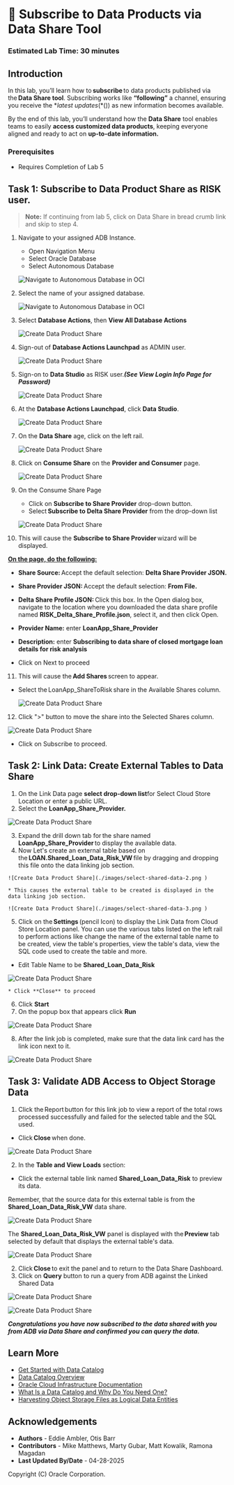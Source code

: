 # 🛒 Subscribe to Data Products via Data Share Tool

### Estimated Lab Time: 30 minutes

## Introduction

In this lab, you’ll learn how to **subscribe** to data products published via the **Data Share tool**. Subscribing works like **“following”** a channel, ensuring you receive the **latest updates*(*()) as new information becomes available.

By the end of this lab, you’ll understand how the **Data Share** tool enables teams to easily **access customized data products**, keeping everyone aligned and ready to act on **up-to-date information.**

### Prerequisites

* Requires Completion of Lab 5

## Task 1: Subscribe to Data Product Share as RISK user.

> **Note:** If continuing from lab 5, click on Data Share in bread crumb link and skip to step 4.

1. Navigate to your assigned ADB Instance.

    * Open Navigation Menu
    * Select Oracle Database
    * Select Autonomous Database

   ![Navigate to Autonomous Database in OCI](./images/navigate-to-adb.png " ")

2. Select the name of your assigned database.

   ![Navigate to Autonomous Database in OCI](./images/oci-adb-select.png " ")

3. Select **Database Actions**, then **View All Database Actions**

   ![Create Data Product Share](./images/subscribe-to-data-share-3.png )

4. Sign-out of **Database Actions Launchpad** as ADMIN user.

   ![Create Data Product Share](./images/subscribe-to-data-share-4.png )

5. Sign-on to **Data Studio** as RISK user.***(See View Login Info Page for Password)***

   ![Create Data Product Share](./images/subscribe-to-data-share-5.png )

6. At the **Database Actions Launchpad**, click **Data Studio**.

   ![Create Data Product Share](./images/subscribe-to-data-share-6.png )

7. On the **Data Share** age, click on the left rail.

   ![Create Data Product Share](./images/subscribe-to-data-share-7.png )

8. Click on **Consume Share** on the **Provider and Consumer** page.

   ![Create Data Product Share](./images/subscribe-to-data-share-8.png )

9. On the Consume Share Page

   * Click on **Subscribe to Share Provider** drop-down button.
   * Select **Subscribe to Delta Share Provider** from the drop-down list

   ![Create Data Product Share](./images/subscribe-to-delta-share-provider.png)

10. This will cause the **Subscribe to Share Provider** wizard will be displayed.

   <u>**On the page, do the following:**</u>

   * **Share Source:** Accept the default selection: **Delta Share Provider JSON.** 
   * **Share Provider JSON:** Accept the default selection: **From File.** 
   * **Delta Share Profile JSON:** Click this box. In the Open dialog box, navigate to the location where you downloaded the data share profile named **RISK\_Delta\_Share\_Profile.json**, select it, and then click Open. 
   * **Provider Name:** enter **LoanApp\_Share\_Provider** 
   * **Description:** enter **Subscribing to data share of closed mortgage loan details for risk analysis**

* Click on Next to proceed

11. This will cause the **Add Shares** screen to appear.

* Select the LoanApp\_ShareToRisk share in the Available Shares column.

   ![Create Data Product Share](./images/subscribe-to-share-provider.png )

12. Click ">" button to move the share into the Selected Shares column.

   ![Create Data Product Share](./images/subscribe-to-share-provider-2.png )

* Click on Subscribe to proceed.

## Task 2: Link Data: Create External Tables to Data Share

   1.	On the Link Data page **select drop-down list**for Select Cloud Store Location or enter a public URL.
   2.	Select the **LoanApp\_Share\_Provider.**

   ![Create Data Product Share](./images/select-shared-data.png )

   3.	Expand the drill down tab for the share named **LoanApp\_Share\_Provider** to display the available data.
   4.	Now Let's create an external table based on the **LOAN.Shared\_Loan\_Data\_Risk\_VW** file by dragging and dropping this file onto the data linking job section.

    ![Create Data Product Share](./images/select-shared-data-2.png )

    * This causes the external table to be created is displayed in the data linking job section.

    ![Create Data Product Share](./images/select-shared-data-3.png )

   5.	Click on the **Settings** (pencil Icon) to display the Link Data from Cloud Store Location panel. You can use the various tabs listed on the left rail to perform actions like change the name of the external table name to be created, view the table's properties, view the table's data, view the SQL code used to create the table and more.

   * Edit Table Name to be **Shared\_Loan\_Data\_Risk**

   ![Create Data Product Share](./images/select-shared-data-4.png )

    * Click **Close** to proceed

   6.	Click **Start**
   7.	On the popup box that appears click **Run**

   ![Create Data Product Share](./images/select-shared-data-5.png )

   8. After the link job is completed, make sure that the data link card has the link icon next to it.

   ![Create Data Product Share](./images/select-shared-data-6.png )

## Task 3: Validate ADB Access to Object Storage Data

   1.	Click the Report button for this link job to view a report of the total rows processed successfully and failed for the selected table and the SQL used.

   * Click **Close** when done.

  ![Create Data Product Share](./images/select-shared-data-1a.png )

   2. In the **Table and View Loads** section:

   * Click the external table link named **Shared\_Loan\_Data\_Risk** to preview its data.

   Remember, that the source data for this external table is from the **Shared\_Loan\_Data\_Risk\_VW** data share.

   ![Create Data Product Share](./images/select-shared-data-2a.png )

   The **Shared\_Loan\_Data\_Risk\_VW** panel is displayed with the **Preview** tab selected by default that displays the external table's data.

  ![Create Data Product Share](./images/select-shared-data-3a.png )

   2.	Click **Close** to exit the panel and to return to the Data Share Dashboard.
   3.	Click on **Query** button to run a query from ADB against the Linked Shared Data

  ![Create Data Product Share](./images/select-shared-data-4a.png )

  ![Create Data Product Share](./images/select-shared-data-5a.png )

***Congratulations you have now subscribed to the data shared with you from ADB via Data Share and confirmed you can query the data.***

## Learn More

* [Get Started with Data Catalog](https://docs.oracle.com/en-us/iaas/data-catalog/using/index.htm)
* [Data Catalog Overview](https://docs.oracle.com/en-us/iaas/data-catalog/using/overview.htm)
* [Oracle Cloud Infrastructure Documentation](https://docs.cloud.oracle.com/en-us/iaas/Content/GSG/Concepts/baremetalintro.htm)
* [What Is a Data Catalog and Why Do You Need One?](https://www.oracle.com/big-data/what-is-a-data-catalog/)
* [Harvesting Object Storage Files as Logical Data Entities](https://docs.oracle.com/en-us/iaas/data-catalog/using/logical-entities.htm)

## Acknowledgements
* **Authors** -  Eddie Ambler, Otis Barr
* **Contributors** - Mike Matthews, Marty Gubar, Matt Kowalik, Ramona Magadan
* **Last Updated By/Date** - 04-28-2025

Copyright (C) Oracle Corporation.
